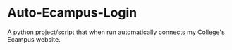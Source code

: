 # Auto-Ecampus-Login

A python project/script that when run automatically connects my College's Ecampus website.


